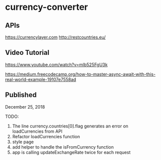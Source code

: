 # currency-converter

## APIs
https://currencylayer.com
http://restcountries.eu/

## Video Tutorial
https://www.youtube.com/watch?v=mlb525FgU3k

https://medium.freecodecamp.org/how-to-master-async-await-with-this-real-world-example-19107e7558ad

## Published
December 25, 2018

TODO:
1. The line currency.countries[0].flag generates an error on loadCurrencies from API
2. Refactor loadCurrencies function
3. style page
4. add helper to handle the isFromCurrency function
5. app is calling updateExchangeRate twice for each request
